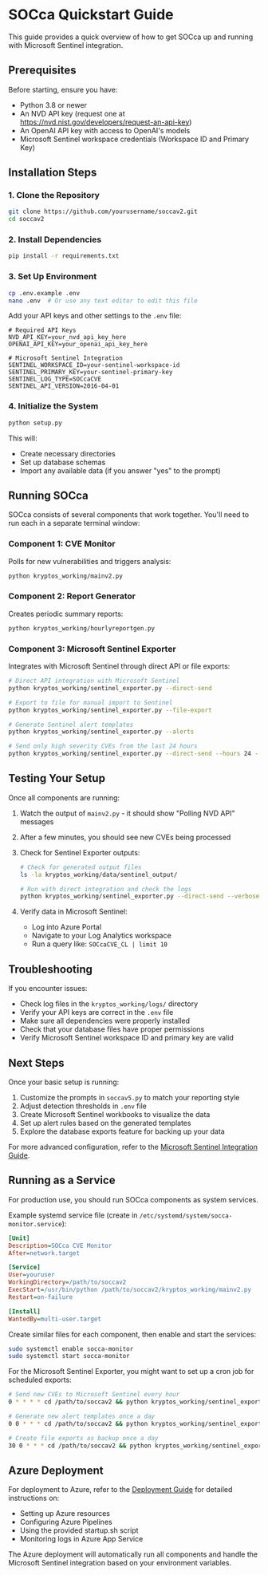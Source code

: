 # SOCca Quickstart Guide

This guide provides a quick overview of how to get SOCca up and running with Microsoft Sentinel integration.

## Prerequisites

Before starting, ensure you have:

- Python 3.8 or newer
- An NVD API key (request one at https://nvd.nist.gov/developers/request-an-api-key)
- An OpenAI API key with access to OpenAI's models
- Microsoft Sentinel workspace credentials (Workspace ID and Primary Key)

## Installation Steps

### 1. Clone the Repository

```bash
git clone https://github.com/yourusername/soccav2.git
cd soccav2
```

### 2. Install Dependencies

```bash
pip install -r requirements.txt
```

### 3. Set Up Environment

```bash
cp .env.example .env
nano .env  # Or use any text editor to edit this file
```

Add your API keys and other settings to the `.env` file:

```
# Required API Keys
NVD_API_KEY=your_nvd_api_key_here
OPENAI_API_KEY=your_openai_api_key_here

# Microsoft Sentinel Integration
SENTINEL_WORKSPACE_ID=your-sentinel-workspace-id
SENTINEL_PRIMARY_KEY=your-sentinel-primary-key
SENTINEL_LOG_TYPE=SOCcaCVE
SENTINEL_API_VERSION=2016-04-01
```

### 4. Initialize the System

```bash
python setup.py
```

This will:
- Create necessary directories
- Set up database schemas
- Import any available data (if you answer "yes" to the prompt)

## Running SOCca

SOCca consists of several components that work together. You'll need to run each in a separate terminal window:

### Component 1: CVE Monitor

Polls for new vulnerabilities and triggers analysis:

```bash
python kryptos_working/mainv2.py
```

### Component 2: Report Generator

Creates periodic summary reports:

```bash
python kryptos_working/hourlyreportgen.py
```

### Component 3: Microsoft Sentinel Exporter

Integrates with Microsoft Sentinel through direct API or file exports:

```bash
# Direct API integration with Microsoft Sentinel
python kryptos_working/sentinel_exporter.py --direct-send

# Export to file for manual import to Sentinel
python kryptos_working/sentinel_exporter.py --file-export

# Generate Sentinel alert templates
python kryptos_working/sentinel_exporter.py --alerts

# Send only high severity CVEs from the last 24 hours
python kryptos_working/sentinel_exporter.py --direct-send --hours 24 --min-cvss 7.0
```

## Testing Your Setup

Once all components are running:

1. Watch the output of `mainv2.py` - it should show "Polling NVD API" messages
2. After a few minutes, you should see new CVEs being processed
3. Check for Sentinel Exporter outputs:
   ```bash
   # Check for generated output files
   ls -la kryptos_working/data/sentinel_output/
   
   # Run with direct integration and check the logs
   python kryptos_working/sentinel_exporter.py --direct-send --verbose
   ```

4. Verify data in Microsoft Sentinel:
   - Log into Azure Portal
   - Navigate to your Log Analytics workspace
   - Run a query like: `SOCcaCVE_CL | limit 10`

## Troubleshooting

If you encounter issues:

- Check log files in the `kryptos_working/logs/` directory
- Verify your API keys are correct in the `.env` file
- Make sure all dependencies were properly installed
- Check that your database files have proper permissions
- Verify Microsoft Sentinel workspace ID and primary key are valid

## Next Steps

Once your basic setup is running:

1. Customize the prompts in `soccav5.py` to match your reporting style
2. Adjust detection thresholds in `.env` file
3. Create Microsoft Sentinel workbooks to visualize the data
4. Set up alert rules based on the generated templates
5. Explore the database exports feature for backing up your data

For more advanced configuration, refer to the [Microsoft Sentinel Integration Guide](microsoft_sentinel.md).

## Running as a Service

For production use, you should run SOCca components as system services.

Example systemd service file (create in `/etc/systemd/system/socca-monitor.service`):

```ini
[Unit]
Description=SOCca CVE Monitor
After=network.target

[Service]
User=youruser
WorkingDirectory=/path/to/soccav2
ExecStart=/usr/bin/python /path/to/soccav2/kryptos_working/mainv2.py
Restart=on-failure

[Install]
WantedBy=multi-user.target
```

Create similar files for each component, then enable and start the services:

```bash
sudo systemctl enable socca-monitor
sudo systemctl start socca-monitor
```

For the Microsoft Sentinel Exporter, you might want to set up a cron job for scheduled exports:

```bash
# Send new CVEs to Microsoft Sentinel every hour
0 * * * * cd /path/to/soccav2 && python kryptos_working/sentinel_exporter.py --direct-send --hours 1

# Generate new alert templates once a day
0 0 * * * cd /path/to/soccav2 && python kryptos_working/sentinel_exporter.py --alerts

# Create file exports as backup once a day
30 0 * * * cd /path/to/soccav2 && python kryptos_working/sentinel_exporter.py --file-export
```

## Azure Deployment

For deployment to Azure, refer to the [Deployment Guide](deployment.md) for detailed instructions on:

- Setting up Azure resources
- Configuring Azure Pipelines
- Using the provided startup.sh script
- Monitoring logs in Azure App Service

The Azure deployment will automatically run all components and handle the Microsoft Sentinel integration based on your environment variables.